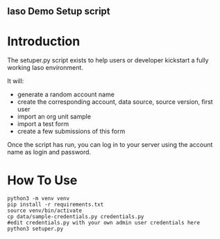 Iaso Demo Setup script
----------------------

# Introduction 
The setuper.py script exists to help users or developer kickstart a fully working Iaso environment. 

It will:
- generate a random account name
- create the corresponding account, data source, source version, first user 
- import an org unit sample 
- import a test form
- create a few submissions of this form 

Once the script has run, you can log in to your server using the account name as login and password. 

# How To Use

```
python3 -m venv venv
pip install -r requirements.txt
source venv/bin/activate
cp data/sample-credentials.py credentials.py
#edit credentials.py with your own admin user credentials here
python3 setuper.py
```


